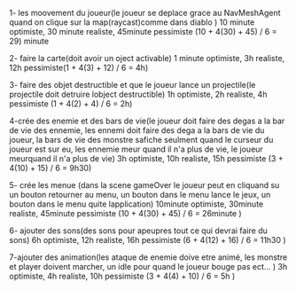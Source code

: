 1- les moovement du joueur(le joueur se deplace grace au NavMeshAgent quand on clique sur la map(raycast)comme dans diablo )
10 minute optimiste, 30 minute realiste, 45minute pessimiste (10 + 4(30) + 45) / 6 = 29) minute

2- faire la carte(doit avoir un oject activable)
1 minute optimiste, 3h realiste, 12h pessimiste(1 + 4(3) + 12) / 6 = 4h)

3- faire des objet destructible et que le joueur lance un projectile(le projectile doit detruire lobject destructible)
1h optimiste, 2h  realiste, 4h pessimiste (1 + 4(2) + 4) / 6 = 2h) 

4-crée des enemie et des bars de vie(le joueur doit faire des degas a la bar de vie des ennemie, 
les ennemi doit faire des dega a la bars de vie du joueur, la bars de vie des monstre safiche seulment quand le curseur du joueur est sur eu, 
les ennemie meur quand il n'a plus de vie, le joueur meurquand il n'a plus de vie)
3h optimiste, 10h  realiste, 15h pessimiste (3 + 4(10) + 15) / 6 = 9h30) 

5- crée les menue (dans la scene gameOver le joueur peut en cliquand su un bouton retourner au menu, un bouton dans le menu lance le jeux,
un bouton dans le menu quite lapplication)
10minute optimiste, 30minute  realiste,  45minute pessimiste (10 + 4(30) + 45) / 6 = 26minute )

6- ajouter des sons(des sons pour apeupres tout ce qui devrai faire du sons)
   6h optimiste, 12h  realiste,  16h pessimiste (6 + 4(12) + 16) / 6 = 11h30 )

7-ajouter des animation(les ataque de enemie doive etre animé, les monstre et player doivent marcher, un idle pour quand le joueur bouge pas ect... )
  3h optimiste, 4h  realiste,  10h pessimiste (3 + 4(4) + 10) / 6 = 5h )

